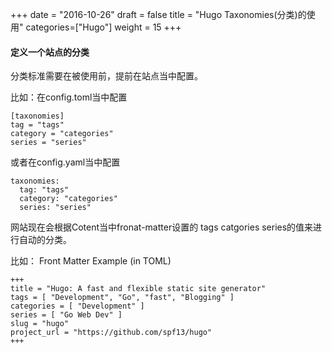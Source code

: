 +++
date = "2016-10-26"
draft = false
title = "Hugo Taxonomies(分类)的使用"
categories=["Hugo"]
weight = 15
+++

#### 定义一个站点的分类

分类标准需要在被使用前，提前在站点当中配置。  

比如：在config.toml当中配置
    
    [taxonomies]
    tag = "tags"
    category = "categories"
    series = "series"
    
或者在config.yaml当中配置

    taxonomies:
      tag: "tags"
      category: "categories"
      series: "series"
    
网站现在会根据Cotent当中fronat-matter设置的
tags catgories series的值来进行自动的分类。

比如：
Front Matter Example (in TOML)

    +++
    title = "Hugo: A fast and flexible static site generator"
    tags = [ "Development", "Go", "fast", "Blogging" ]
    categories = [ "Development" ]
    series = [ "Go Web Dev" ]
    slug = "hugo"
    project_url = "https://github.com/spf13/hugo"
    +++